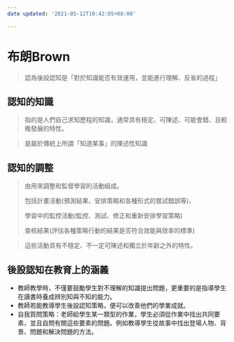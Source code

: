 ```yaml
---
date updated: '2021-05-12T10:42:05+08:00'

---
```


# 布朗Brown

> 認為後設認知是「對於知識能否有效運用，並能進行理解、反省的過程」

## 認知的知識

> 指的是人們自己求知歷程的知識，通常具有穩定、可陳述、可能會錯、且較晚發展的特性。

> 是屬於傳統上所謂「知道某事」的陳述性知識

## 認知的調整

> 由用來調整和監督學習的活動組成。
>
> 包括計畫活動(預測結果、安排策略和各種形式的嘗試錯誤等)，
>
> 學習中的監控活動(監控、測試、修正和重新安排學習策略)
>
> 查核結果(評估各種策略行動的結果是否符合效能與效率的標準)

> 這些活動具有不穩定、不一定可陳述和獨立於年齡之外的特性。

## 後設認知在教育上的涵義

-   教師教學時，不僅要鼓勵學生對不理解的知識提出問題，更重要的是指導學生在讀書時養成辨別知與不知的能力。
-   教師若能教導學生後設認知策略，便可以改善他們的學業成就。
-   自我質問策略：老師給學生某一類型的作業，學生必須從作業中找出共同要素，並且自問有關這些要素的問題。例如教導學生從故事中找出登場人物、背景、問題和解決問題的方法。
